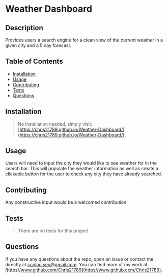 
  
# Weather Dashboard

## Description

Provides users a search engine for a clean view of the current weather in a given city and a 5 day forecast.

## Table of Contents

* [Installation](#installation)
* [Usage](#usage)
* [Contributing](#contributing)
* [Tests](#tests)
* [Questions](#questions)

## Installation

>No installation needed, simply visit: [https://chris21789.github.io/Weather-Dashboard/](https://chris21789.github.io/Weather-Dashboard/).

## Usage

Users will need to input the city they would like to see weather for in the search bar. This will populate the weather information as well as create a clickable button for the user to check any city they have already searched.

## Contributing

Any constructive input would be a welcomed contribution.

## Tests

>There are no tests for this project.

## Questions

If you have any questions about the repo, open an issue or contact me directly at ccolon.seo@gmail.com. You can find more of my work at [https//www.github.com/Chris21789](https//www.github.com/Chris21789).



